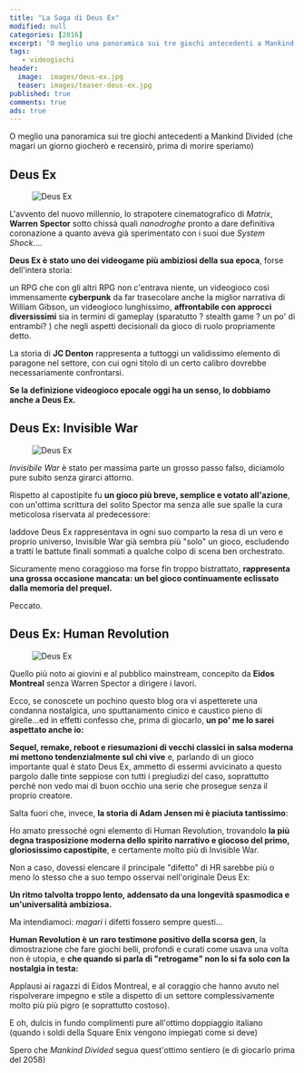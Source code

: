 ```yaml
---
title: "La Saga di Deus Ex"
modified: null
categories: [2016]
excerpt: "O meglio una panoramica sui tre giochi antecedenti a Mankind Divided (che magari un giorno giocherò e recensirò, prima di morire speriamo)"
tags: 
   - videogiochi
header:  
  image:  images/deus-ex.jpg
  teaser: images/teaser-deus-ex.jpg
published: true
comments: true
ads: true
---
```


O meglio una panoramica sui tre giochi antecedenti a Mankind Divided (che magari un giorno giocherò e recensirò, prima di morire speriamo)

## Deus Ex

<figure>
	<img src="http://1.bp.blogspot.com/-tD3g31CQICE/ViTiGmB5MgI/AAAAAAAANCE/830jV8j-6Us/s1600/deus%2Bex.jpg" alt="Deus Ex">
</figure>

L'avvento del nuovo millennio, lo strapotere cinematografico di _Matrix_, **Warren Spector** sotto chissà quali _nanodroghe_ pronto a dare definitiva coronazione a quanto aveva già sperimentato con i suoi due _System Shock_....

**Deus Ex è stato uno dei videogame più ambiziosi della sua epoca**, forse dell'intera storia: 

un RPG che con gli altri RPG non c'entrava niente, un videogioco così immensamente **cyberpunk** da far trasecolare anche la miglior narrativa di William Gibson, un videogioco lunghissimo, **affrontabile con approcci diversissimi** sia in termini di gameplay (sparatutto ? stealth game ? un po' di entrambi? ) che negli aspetti decisionali da gioco di ruolo propriamente detto.

La storia di **JC Denton** rappresenta a tuttoggi un validissimo elemento di paragone nel settore, con cui ogni titolo di un certo calibro dovrebbe necessariamente confrontarsi.

**Se la definizione videogioco epocale oggi ha un senso, lo dobbiamo anche a Deus Ex.**

## Deus Ex: Invisible War

<figure>
	<img src="http://3.bp.blogspot.com/-ywSi5E3yKfM/ViTgIHJEB4I/AAAAAAAANBw/fjoA8uP62BA/s1600/invisible%2Bwar.png" alt="Deus Ex">
</figure>

_Invisibile War_ è stato per massima parte un grosso passo falso, diciamolo pure subito senza girarci attorno.

Rispetto al capostipite fu **un gioco più breve, semplice e votato all'azione**, con un'ottima scrittura del solito Spector ma senza alle sue spalle la cura meticolosa riservata al predecessore: 

laddove Deus Ex rappresentava in ogni suo comparto la resa di un vero e proprio universo, Invisible War già sembra più "solo" un gioco, escludendo a tratti le battute finali sommati a qualche colpo di scena ben orchestrato.

Sicuramente meno coraggioso ma forse fin troppo bistrattato, **rappresenta una grossa occasione mancata: un bel gioco continuamente eclissato dalla memoria del prequel.** 

Peccato.

## Deus Ex: Human Revolution

<figure>
	<img src="http://1.bp.blogspot.com/-I4JYjFiu2hA/ViTgVfnY25I/AAAAAAAANB4/t3VkRckZc9o/s1600/human%2Brevolution.jpg" alt="Deus Ex">
</figure>

Quello più noto ai giovini e al pubblico mainstream, concepito da **Eidos Montreal** senza Warren Spector a dirigere i lavori.

Ecco, se conoscete un pochino questo blog ora vi aspetterete una condanna nostalgica, uno sputtanamento cinico e caustico pieno di girelle...ed in effetti confesso che, prima di giocarlo, **un po' me lo sarei aspettato anche io:**

**Sequel, remake, reboot e riesumazioni di vecchi classici in salsa moderna mi mettono tendenzialmente sul chi vive** e, parlando di un gioco importante qual è stato Deus Ex, ammetto di essermi avvicinato a questo pargolo dalle tinte seppiose con tutti i pregiudizi del caso, soprattutto perché non vedo mai di buon occhio una serie che prosegue senza il proprio creatore.

Salta fuori che, invece, **la storia di Adam Jensen mi è piaciuta tantissimo**:

Ho amato pressoché ogni elemento di Human Revolution, trovandolo **la più degna trasposizione moderna dello spirito narrativo e giocoso del primo, gloriosissimo capostipite**, e certamente molto più di Invisible War.

Non a caso, dovessi elencare il principale "difetto" di HR sarebbe più o meno lo stesso che a suo tempo osservai nell'originale Deus Ex: 

**Un ritmo talvolta troppo lento, addensato da una longevità spasmodica e un'universalità ambiziosa.** 

Ma intendiamoci: _magari_ i difetti fossero sempre questi...

**Human Revolution è un raro testimone positivo della scorsa gen**, la dimostrazione che fare giochi belli, profondi e curati come usava una volta non è utopia, e **che quando si parla di "retrogame" non lo si fa solo con la nostalgia in testa:**

Applausi ai ragazzi di Eidos Montreal, e al coraggio che hanno avuto nel rispolverare impegno e stile a dispetto di un settore complessivamente molto più più pigro (e soprattutto costoso).

E oh, dulcis in fundo complimenti pure all'ottimo doppiaggio italiano (quando i soldi della Square Enix vengono impiegati come si deve)

Spero che _Mankind Divided_ segua quest'ottimo sentiero (e di giocarlo prima del 2058)
